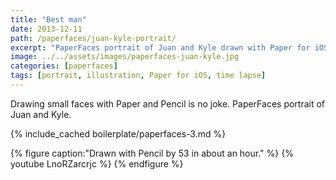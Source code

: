```yaml
---
title: "Best man"
date: 2013-12-11
path: /paperfaces/juan-kyle-portrait/
excerpt: "PaperFaces portrait of Juan and Kyle drawn with Paper for iOS on an iPad."
image: ../../assets/images/paperfaces-juan-kyle.jpg
categories: [paperfaces]
tags: [portrait, illustration, Paper for iOS, time lapse]
---
```


Drawing small faces with Paper and Pencil is no joke. PaperFaces portrait of Juan and Kyle.

{% include_cached boilerplate/paperfaces-3.md %}

{% figure caption:"Drawn with Pencil by 53 in about an hour." %}
{% youtube LnoRZarcrjc %}
{% endfigure %}
